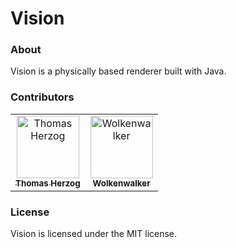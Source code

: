# Vision

### About
Vision is a physically based renderer built with Java.

### Contributors

<table>
  <tr>
    <td align="center">
        <a href="https://github.com/thomasherzog">
          <img src="https://avatars3.githubusercontent.com/u/12561731" width="100px;" alt="Thomas Herzog"/>
          <br/>
          <sub>
            <b>Thomas Herzog</b>
          </sub>
      </a>
      <br/>
    </td>
    <td align="center">
        <a href="https://github.com/wolkenwalker">
          <img src="https://avatars3.githubusercontent.com/u/52047490" width="100px;" alt="Wolkenwalker"/>
          <br/>
          <sub>
            <b>Wolkenwalker</b>
          </sub>
      </a>
      <br/>
  </td>
  </tr>
</table>

### License
Vision is licensed under the MIT license.
